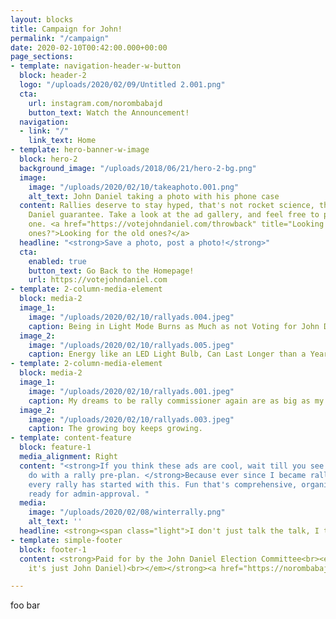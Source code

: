 ```yaml
---
layout: blocks
title: Campaign for John!
permalink: "/campaign"
date: 2020-02-10T00:42:00.000+00:00
page_sections:
- template: navigation-header-w-button
  block: header-2
  logo: "/uploads/2020/02/09/Untitled 2.001.png"
  cta:
    url: instagram.com/norombabajd
    button_text: Watch the Announcement!
  navigation:
  - link: "/"
    link_text: Home
- template: hero-banner-w-image
  block: hero-2
  background_image: "/uploads/2018/06/21/hero-2-bg.png"
  image:
    image: "/uploads/2020/02/10/takeaphoto.001.png"
    alt_text: John Daniel taking a photo with his phone case
  content: Rallies deserve to stay hyped, that's not rocket science, that's a John
    Daniel guarantee. Take a look at the ad gallery, and feel free to post your favorite
    one. <a href="https://votejohndaniel.com/throwback" title="Looking for the old
    ones?">Looking for the old ones?</a>
  headline: "<strong>Save a photo, post a photo!</strong>"
  cta:
    enabled: true
    button_text: Go Back to the Homepage!
    url: https://votejohndaniel.com
- template: 2-column-media-element
  block: media-2
  image_1:
    image: "/uploads/2020/02/10/rallyads.004.jpeg"
    caption: Being in Light Mode Burns as Much as not Voting for John Daniel.
  image_2:
    image: "/uploads/2020/02/10/rallyads.005.jpeg"
    caption: Energy like an LED Light Bulb, Can Last Longer than a Year.
- template: 2-column-media-element
  block: media-2
  image_1:
    image: "/uploads/2020/02/10/rallyads.001.jpeg"
    caption: My dreams to be rally commissioner again are as big as my nose.
  image_2:
    image: "/uploads/2020/02/10/rallyads.003.jpeg"
    caption: The growing boy keeps growing.
- template: content-feature
  block: feature-1
  media_alignment: Right
  content: "<strong>If you think these ads are cool, wait till you see what I can
    do with a rally pre-plan. </strong>Because ever since I became rally commissioner,
    every rally has started with this. Fun that's comprehensive, organized, and always
    ready for admin-approval. "
  media:
    image: "/uploads/2020/02/08/winterrally.png"
    alt_text: ''
  headline: <strong><span class="light">I don't just talk the talk, I type the type.</span></strong>
- template: simple-footer
  block: footer-1
  content: <strong>Paid for by the John Daniel Election Committee<br><em>(but in reality,
    it's just John Daniel)<br></em></strong><a href="https://norombabajd.com" title="norombabajd.com">norombabajd.com</a>

---
```

foo bar